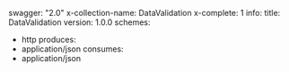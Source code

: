 swagger: "2.0"
x-collection-name: DataValidation
x-complete: 1
info:
  title: DataValidation
  version: 1.0.0
schemes:
- http
produces:
- application/json
consumes:
- application/json